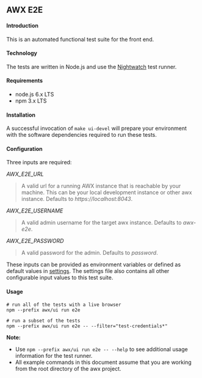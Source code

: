 ## AWX E2E
#### Introduction
This is an automated functional test suite for the front end.

#### Technology
The tests are written in Node.js and use the [Nightwatch](https://github.com/nightwatchjs/nightwatch) test runner.

#### Requirements
- node.js 6.x LTS
- npm 3.x LTS

#### Installation
A successful invocation of `make ui-devel` will prepare your environment with the software
dependencies required to run these tests.

#### Configuration
Three inputs are required:

*AWX_E2E_URL*

> A valid url for a running AWX instance that is reachable by your machine. This can be your local
development instance or other awx instance. Defaults to *https://localhost:8043*.

*AWX_E2E_USERNAME*

> A valid admin username for the target awx instance. Defaults to *awx-e2e*.

*AWX_E2E_PASSWORD*

> A valid password for the admin. Defaults to *password*.

These inputs can be provided as environment variables or defined as default values in [settings](settings.js).
The settings file also contains all other configurable input values to this test suite.

#### Usage
```shell
# run all of the tests with a live browser
npm --prefix awx/ui run e2e

# run a subset of the tests
npm --prefix awx/ui run e2e -- --filter="test-credentials*"
```
**Note:**
- Use `npm --prefix awx/ui run e2e -- --help` to see additional usage information for the test runner.
- All example commands in this document assume that you are working from the root directory of the awx project.

